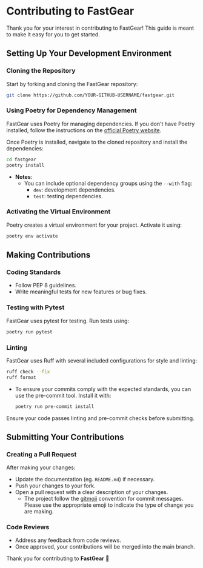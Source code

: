 # Contributing to FastGear

Thank you for your interest in contributing to FastGear! This guide is meant to make it easy for you to get started.

## Setting Up Your Development Environment

### Cloning the Repository
Start by forking and cloning the FastGear repository:

```sh
git clone https://github.com/YOUR-GITHUB-USERNAME/fastgear.git
```

### Using Poetry for Dependency Management
FastGear uses Poetry for managing dependencies. If you don't have Poetry installed, follow the instructions on the [official Poetry website](https://python-poetry.org/docs/).

Once Poetry is installed, navigate to the cloned repository and install the dependencies:
```sh
cd fastgear
poetry install
```
- **Notes**:
  - You can include optional dependency groups using the `--with` flag:
    - `dev`: development dependencies.
    - `test`: testing dependencies.

### Activating the Virtual Environment
Poetry creates a virtual environment for your project. Activate it using:

```sh
poetry env activate
```

## Making Contributions

### Coding Standards
- Follow PEP 8 guidelines.
- Write meaningful tests for new features or bug fixes.

### Testing with Pytest
FastGear uses pytest for testing. Run tests using:
```sh
poetry run pytest
```

### Linting
FastGear uses Ruff with several included configurations for style and linting:
```sh
ruff check --fix
ruff format
```

- To ensure your commits comply with the expected standards, you can use the pre-commit tool. 
Install it with:
    ```sh
    poetry run pre-commit install
    ```

Ensure your code passes linting and pre-commit checks before submitting.

## Submitting Your Contributions

### Creating a Pull Request
After making your changes:

- Update the documentation (eg. `README.md`) if necessary.
- Push your changes to your fork.
- Open a pull request with a clear description of your changes.
  - The project follow the [gitmoji](https://gitmoji.dev/) convention for commit messages. 
  Please use the appropriate emoji to indicate the type of change you are making.


### Code Reviews
- Address any feedback from code reviews.
- Once approved, your contributions will be merged into the main branch.

Thank you for contributing to **FastGear** 🚀
